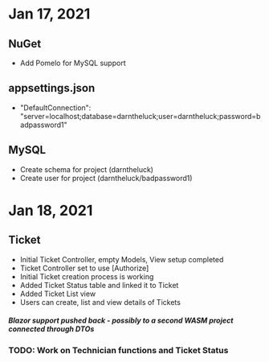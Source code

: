 # Jan 17, 2021

## NuGet

* Add Pomelo for MySQL support

## appsettings.json

* "DefaultConnection": "server=localhost;database=darntheluck;user=darntheluck;password=badpassword1"

## MySQL

* Create schema for project (darntheluck)
* Create user for project (darntheluck/badpassword1)

# Jan 18, 2021

## Ticket

* Initial Ticket Controller, empty Models, View setup completed
* Ticket Controller set to use [Authorize]
* Initial Ticket creation process is working
* Added Ticket Status table and linked it to Ticket
* Added Ticket List view
* Users can create, list and view details of Tickets

##### Blazor support pushed back - possibly to a second WASM project connected through DTOs

### TODO: Work on Technician functions and Ticket Status